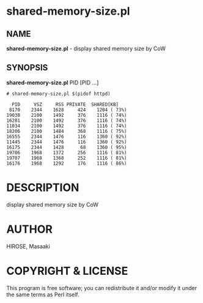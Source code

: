 # shared-memory-size.pl

## NAME

__shared-memory-size.pl__ - display shared memory size by CoW

## SYNOPSIS

__shared-memory-size.pl__ PID [PID ...]

    # shared-memory-size.pl $(pidof httpd)
    
      PID     VSZ     RSS PRIVATE  SHARED[KB]
     8170    2344    1628     424    1204 ( 73%)
    19038    2100    1492     376    1116 ( 74%)
    16281    2100    1492     376    1116 ( 74%)
    11034    2100    1492     376    1116 ( 74%)
    18206    2100    1484     368    1116 ( 75%)
    16555    2344    1476     116    1360 ( 92%)
    11445    2344    1476     116    1360 ( 92%)
    16175    2344    1428      68    1360 ( 95%)
    19706    1968    1372     256    1116 ( 81%)
    19707    1968    1368     252    1116 ( 81%)
    16176    1968    1292     176    1116 ( 86%)

# DESCRIPTION

display shared memory size by CoW

# AUTHOR

HIROSE, Masaaki <hirose31 _at_ gmail.com>

# COPYRIGHT & LICENSE

This program is free software; you can redistribute it and/or modify it
under the same terms as Perl itself.

